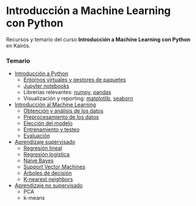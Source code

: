 Introducción a Machine Learning con Python
================

Recursos y temario del curso **Introducción a Machine Learning con Python** en Kairós.

### Temario
- [Introducción a Python](teoria/1.0_intro_python.ipynb)
    - [Entornos virtuales y gestores de paquetes](teoria/1.0_intro_python.ipynb#Entornos-virtuales)
    - [Jupyter notebooks](teoria/1.0_intro_python.ipynb#Jupyter)
    - Librerías relevantes: [numpy](teoria/1.0_intro_python.ipynb#Numpy), [pandas](teoria/1.0_intro_python.ipynb#Pandas)
    - Visualización y reporting: [matplotlib](teoria/1.0_intro_python.ipynb#Matplotlib), [seaborn](teoria/1.0_intro_python.ipynb#Seaborn)
- [Introducción al Machine Learning](teoria/2.0_intro_machine_learning.ipynb)
    - [Obtención y análisis de los datos](teoria/2.1_conseguir_y_analizar_los_datos.ipynb)
    - [Preprocesamiento de los datos](teoria/2.2_preprocesamiento_de_los_datos.ipynb)
    - [Elección del modelo](teoria/2.3_elegir_modelo_ml.ipynb)
    - [Entrenamiento y testeo](teoria/2.4_entrenar_probar_modelo.ipynb)
    - [Evaluación](teoria/2.5_evaluacion_modelo.ipynb)
- [Aprendizaje supervisado](teoria/3.0_aprendizaje_supervisado.ipynb)
    - [Regresión lineal](teoria/3.0_aprendizaje_supervisado.ipynb#Regresión-lineal)
    - [Regresión logística](teoria/3.0_aprendizaje_supervisado.ipynb#Regresión-logística)
    - [Naive Bayes](teoria/3.0_aprendizaje_supervisado.ipynb#Naive-Bayes)
    - [Support Vector Machines](teoria/3.0_aprendizaje_supervisado.ipynb#Support-Vector-Machines)
    - [Árboles de decisión](teoria/3.0_aprendizaje_supervisado.ipynb#Árboles-de-decisión)
    - [K-nearest neighbors](teoria/3.0_aprendizaje_supervisado.ipynb#K-nearest-neighbors)
- [Aprendizaje no supervisado](teoria/4_aprendizaje_no_supervisado.ipynb)
    - PCA
    - k-means